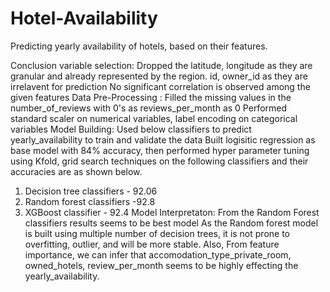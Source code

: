 # Hotel-Availability
Predicting yearly availability of hotels, based on their features.


Conclusion
variable selection:
Dropped the latitude, longitude as they are granular and already represented by the region.
id, owner_id as they are irrelavent for prediction
No significant correlation is observed among the given features
Data Pre-Processing :
Filled the missing values in the number_of_reviews with 0's as reviews_per_month as 0
Performed standard scaler on numerical variables, label encoding on categorical variables
Model Building:
Used below classifiers to predict yearly_availability to train and validate the data
Built logisitic regression as base model with 84% accuracy, then performed hyper parameter tuning using Kfold, grid search techniques on the following classifiers and their accuracies are as shown below.

  1. Decision tree classifiers - 92.06
  2. Random forest classifiers  -92.8
  3. XGBoost classifier - 92.4
Model Interpretaton:
From the Random Forest classifiers results seems to be best model
As the Random forest model is built using multiple number of decision trees, it is not prone to overfitting, outlier, and will be more stable.
Also, From feature importance, we can infer that accomodation_type_private_room, owned_hotels, review_per_month seems to be highly effecting the yearly_availability.
